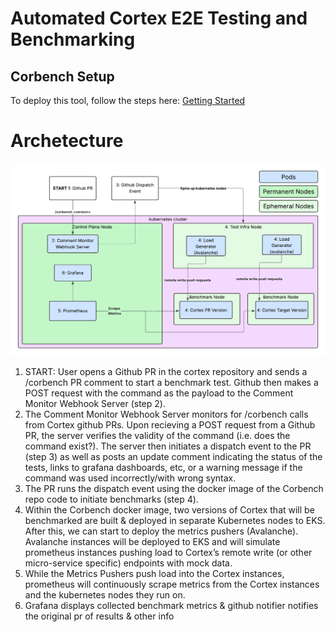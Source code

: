 # Automated Cortex E2E Testing and Benchmarking

## Corbench Setup

To deploy this tool, follow the steps here: [Getting Started](docs/deployment.md)

# Archetecture

![Cortex Benchmarking Archetecture](docs/Blank%20diagram%20(2).png)

1. START: User opens a Github PR in the cortex repository and sends a /corbench PR comment to start a benchmark test. Github then makes a POST request with the command as the payload to the Comment Monitor Webhook Server (step 2). 
2. The Comment Monitor Webhook Server monitors for /corbench calls from Cortex github PRs. Upon recieving a POST request from a Github PR, the server verifies the validity of the command (i.e. does the command exist?). The server then initiates a dispatch event to the PR (step 3) as well as posts an update comment indicating the status of the tests, links to grafana dashboards, etc, or a warning message if the command was used incorrectly/with wrong syntax.
3. The PR runs the dispatch event using the docker image of the Corbench repo code to initiate benchmarks (step 4). 
4. Within the Corbench docker image, two versions of Cortex that will be benchmarked are built & deployed in separate Kubernetes nodes to EKS. After this, we can start to deploy the metrics pushers (Avalanche). Avalanche instances will be deployed to EKS and will simulate prometheus instances pushing load to Cortex’s remote write (or other micro-service specific) endpoints with mock data.
6. While the Metrics Pushers push load into the Cortex instances, prometheus will continuously scrape metrics from the Cortex instances and the kubernetes nodes they run on.
7. Grafana displays collected benchmark metrics & github notifier notifies the original pr of results & other info
